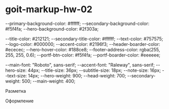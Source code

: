 # goit-markup-hw-02

--primary-background-color: #ffffff;
--secondary-background-color: #f5f4fa;
--hero-background-color: #2f303a;

--title-color: #212121;
--secondary-title-color: #ffffff;
--text-color: #757575;
--logo-color: #000000;
--accent-color: #2196f3;
--header-boarder-color: #ececec;
--hero-hover-color: #188ce8;
--footer-address-color: rgba(255, 255, 255, 0.6);
--portf-btn-color: #f5f4fa;
--portf-boarder-color: #eeeeee;

--main-font: "Roboto", sans-serif;
--accent-font: "Raleway", sans-serif;
--hero-size: 44px;
--title-size: 36px;
--subtitle-size: 18px;
--note-size: 16px;
--text-size: 14px;
--hero-weight: 900;
--head-weight: 700;
--secondary-weight: 500;
--main-weight: 400;

<!-- *«A1» В корне проекта есть папка images с изображениями. -->

<!--*«A2» В корне проекта есть папка css с файлами стилей. -->

<!-- *«A3» Все стили написаны в одном файле styles.css, который находится в папке css. -->

<!-- *«A4» В названиях файлов нет заглавных букв, пробелов и транслита, только буквы и слова английского языка. -->

<!-- *«A5» Исходный код отформатирован при помощи Prettier. -->

<!-- *«A6» Все изображения и текстовый контент взяты из макета. -->

<!--*«A7» Все растровые изображения оптимизированы используя squoosh. -->

<!--*«A8» Код написан следуя руководству. -->

Разметка

<!-- *«B1» Разметка страницы Портфолио набрана в файле portfolio.html. -->

<!-- *«B2» Выполнена HTML-разметка всех элементов макета. -->

<!-- *«B3» Теги использованы согласно их семантического смысла. -->

<!-- !«B4» HTML проходит проверку валидатором без ошибок. -->

<!-- ?«B5» Имена классов описательные и понятные другому разработчику. -->

<!-- *«B6» Имена классов не содержат заглавных букв, пробелов, транслита и названий тегов, только буквы и слова английского языка. Если имя класса состоит из нескольких слов, они разделяются дефисом. -->

<!-- *«B7» Атрибут href навигационных ссылок Студия и Портфолио содержит относительный путь к HTML-файлам этих страниц. При нажатии по ссылке происходит переход на соответствующую страницу в текущей вкладке браузера. -->

<!-- *«B8» У тегов <img> указаны атрибуты размеров, как минимум width. -->

<!-- *«B9» Изображения экспортированы из макета в формате jpg. -->

<!-- *«B10» Группы однотипных элементов собраны в списки <ul>. -->

<!-- *«B11» Фильтр на странице Портфолио выполнен списком кнопок, каждой из которых задан атрибут type="button".* -->

<!-- *«B12» Разметка хедера и футера одинаковая на всех страницах. -->

<!-- *«B13» Все необходимые по макету шрифты и их вариации (вес и начертание) подключены с сервиса Google Fonts одной ссылкой. Необходимый вес для Raleway – 700, а для Roboto – 400, 500, 700 и 900. -->

<!-- *«B14» Внутри разметки кнопок нет дополнительных элементов, например спанов или ссылок. -->

Оформление

<!-- *«C1» Нет глобальных стилей элементов кроме <body>. -->

<!-- *«C2» Для оформления используются селекторы класса. -->

<!-- *«C3» В стилях отсутствует !important. -->

<!-- *«C4» У интерактивных элементов (кнопок и ссылок), при наведении мышкой или фокусе с клавиатуры, есть активное состояние указанное в макете (изменение цвета). -->

<!-- *«С5» Текст контактов в хедере и футере меняет цвет при ховере и фокусе. -->

<!-- *«C6» Для хранения палитры цветов макета (текст, фон, выделение) используются CSS-переменные. -->

<!-- *«С7» Для элемента <body> задано свойство font-family с доминантным на макете шрифтом Roboto. -->

<!-- *«С8» Указаны альтернативные варианты шрифта и тип семейства (без засечек) в конце перечисления font-family у элемента <body>. -->

<!-- *«С9» Семейство шрифтов Roboto явно задано только для элемента <body>, остальные элементы наследуют его. -->

<!-- *«С10» Для элемента <body> задано свойство color с доминантным на макете цветом текста. Остальной текст наследует или переопределяет это значение. -->

<!-- *«С11» Размер шрифта (свойство font-size) всех текстовых элементов точно соответствует значениям из макета. -->

<!-- *«С12» Высота строки (свойство line-height) всех текстовых элементов точно соответствует значениям из макета и задана как множитель, а не в px. -->

<!-- *«С13» Цвет (свойство color) всех текстовых элементов точно соответствует значениям из макета. -->

<!-- *«С14» Вес шрифта (свойство font-weight) всех текстовых элементов точно соответствует значениям из макета. -->

<!-- *«С15» Вес шрифта (свойство font-weight) явно указан только если значение в макете отличается от стандартного для этого элемента в браузере. -->

<!-- *«С16» Кнопкам задано свойство cursor со значением pointer. -->

<!--*«С17» В стилях не повторяются значения свойств, которые заданы браузером по умолчнаию. Например, ссылкам не нужно указывать cursor: pointer, а абзацам font-style: normal или font-weight: 400. -->
